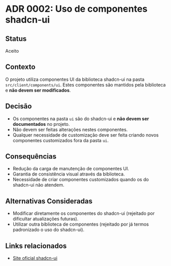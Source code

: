 # ADR 0002: Uso de componentes shadcn-ui

## Status

Aceito

## Contexto

O projeto utiliza componentes UI da biblioteca shadcn-ui na pasta `src/client/components/ui`. Estes componentes são mantidos pela biblioteca e **não devem ser modificados**.

## Decisão

- Os componentes na pasta `ui` são do shadcn-ui e **não devem ser documentados** no projeto.
- Não devem ser feitas alterações nestes componentes.
- Qualquer necessidade de customização deve ser feita criando novos componentes customizados fora da pasta `ui`.

## Consequências

- Redução da carga de manutenção de componentes UI.
- Garantia de consistência visual através da biblioteca.
- Necessidade de criar componentes customizados quando os do shadcn-ui não atendem.

## Alternativas Consideradas

- Modificar diretamente os componentes do shadcn-ui (rejeitado por dificultar atualizações futuras).
- Utilizar outra biblioteca de componentes (rejeitado por já termos padronizado o uso do shadcn-ui).

## Links relacionados

- [Site oficial shadcn-ui](https://ui.shadcn.com/)
